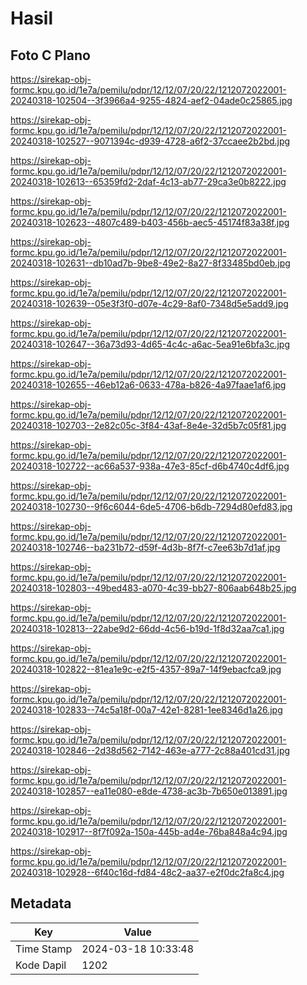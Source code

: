 # Hasil

## Foto C Plano

https://sirekap-obj-formc.kpu.go.id/1e7a/pemilu/pdpr/12/12/07/20/22/1212072022001-20240318-102504--3f3966a4-9255-4824-aef2-04ade0c25865.jpg

https://sirekap-obj-formc.kpu.go.id/1e7a/pemilu/pdpr/12/12/07/20/22/1212072022001-20240318-102527--9071394c-d939-4728-a6f2-37ccaee2b2bd.jpg

https://sirekap-obj-formc.kpu.go.id/1e7a/pemilu/pdpr/12/12/07/20/22/1212072022001-20240318-102613--65359fd2-2daf-4c13-ab77-29ca3e0b8222.jpg

https://sirekap-obj-formc.kpu.go.id/1e7a/pemilu/pdpr/12/12/07/20/22/1212072022001-20240318-102623--4807c489-b403-456b-aec5-45174f83a38f.jpg

https://sirekap-obj-formc.kpu.go.id/1e7a/pemilu/pdpr/12/12/07/20/22/1212072022001-20240318-102631--db10ad7b-9be8-49e2-8a27-8f33485bd0eb.jpg

https://sirekap-obj-formc.kpu.go.id/1e7a/pemilu/pdpr/12/12/07/20/22/1212072022001-20240318-102639--05e3f3f0-d07e-4c29-8af0-7348d5e5add9.jpg

https://sirekap-obj-formc.kpu.go.id/1e7a/pemilu/pdpr/12/12/07/20/22/1212072022001-20240318-102647--36a73d93-4d65-4c4c-a6ac-5ea91e6bfa3c.jpg

https://sirekap-obj-formc.kpu.go.id/1e7a/pemilu/pdpr/12/12/07/20/22/1212072022001-20240318-102655--46eb12a6-0633-478a-b826-4a97faae1af6.jpg

https://sirekap-obj-formc.kpu.go.id/1e7a/pemilu/pdpr/12/12/07/20/22/1212072022001-20240318-102703--2e82c05c-3f84-43af-8e4e-32d5b7c05f81.jpg

https://sirekap-obj-formc.kpu.go.id/1e7a/pemilu/pdpr/12/12/07/20/22/1212072022001-20240318-102722--ac66a537-938a-47e3-85cf-d6b4740c4df6.jpg

https://sirekap-obj-formc.kpu.go.id/1e7a/pemilu/pdpr/12/12/07/20/22/1212072022001-20240318-102730--9f6c6044-6de5-4706-b6db-7294d80efd83.jpg

https://sirekap-obj-formc.kpu.go.id/1e7a/pemilu/pdpr/12/12/07/20/22/1212072022001-20240318-102746--ba231b72-d59f-4d3b-8f7f-c7ee63b7d1af.jpg

https://sirekap-obj-formc.kpu.go.id/1e7a/pemilu/pdpr/12/12/07/20/22/1212072022001-20240318-102803--49bed483-a070-4c39-bb27-806aab648b25.jpg

https://sirekap-obj-formc.kpu.go.id/1e7a/pemilu/pdpr/12/12/07/20/22/1212072022001-20240318-102813--22abe9d2-66dd-4c56-b19d-1f8d32aa7ca1.jpg

https://sirekap-obj-formc.kpu.go.id/1e7a/pemilu/pdpr/12/12/07/20/22/1212072022001-20240318-102822--81ea1e9c-e2f5-4357-89a7-14f9ebacfca9.jpg

https://sirekap-obj-formc.kpu.go.id/1e7a/pemilu/pdpr/12/12/07/20/22/1212072022001-20240318-102833--74c5a18f-00a7-42e1-8281-1ee8346d1a26.jpg

https://sirekap-obj-formc.kpu.go.id/1e7a/pemilu/pdpr/12/12/07/20/22/1212072022001-20240318-102846--2d38d562-7142-463e-a777-2c88a401cd31.jpg

https://sirekap-obj-formc.kpu.go.id/1e7a/pemilu/pdpr/12/12/07/20/22/1212072022001-20240318-102857--ea11e080-e8de-4738-ac3b-7b650e013891.jpg

https://sirekap-obj-formc.kpu.go.id/1e7a/pemilu/pdpr/12/12/07/20/22/1212072022001-20240318-102917--8f7f092a-150a-445b-ad4e-76ba848a4c94.jpg

https://sirekap-obj-formc.kpu.go.id/1e7a/pemilu/pdpr/12/12/07/20/22/1212072022001-20240318-102928--6f40c16d-fd84-48c2-aa37-e2f0dc2fa8c4.jpg


## Metadata

| Key        | Value               |
| ---------- | ------------------- |
| Time Stamp | 2024-03-18 10:33:48 |
| Kode Dapil | 1202                |



